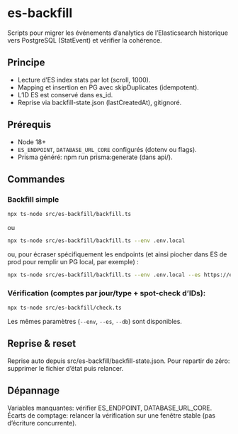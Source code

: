 # es-backfill

Scripts pour migrer les événements d’analytics de l’Elasticsearch historique vers PostgreSQL (StatEvent) et vérifier la cohérence.

## Principe

- Lecture d’ES index stats par lot (scroll, 1000).
- Mapping et insertion en PG avec skipDuplicates (idempotent).
- L’ID ES est conservé dans es_id.
- Reprise via backfill-state.json (lastCreatedAt), gitignoré.

## Prérequis

- Node 18+
- `ES_ENDPOINT`, `DATABASE_URL_CORE` configurés (dotenv ou flags).
- Prisma généré: npm run prisma:generate (dans api/).

## Commandes

### Backfill simple

```bash
npx ts-node src/es-backfill/backfill.ts
```

ou

```bash
npx ts-node src/es-backfill/backfill.ts --env .env.local
```

ou, pour écraser spécifiquement les endpoints (et ainsi piocher dans ES de prod pour remplir un PG local, par exemple) :

```bash
npx ts-node src/es-backfill/backfill.ts --env .env.local --es https://es:9200 --db "postgres://user:pass@host:5432/core?schema=public"
```

### Vérification (comptes par jour/type + spot-check d’IDs):

```bash
npx ts-node src/es-backfill/check.ts
```

Les mêmes paramètres (`--env`, `--es`, `--db`) sont disponibles.

## Reprise & reset

Reprise auto depuis src/es-backfill/backfill-state.json.
Pour repartir de zéro: supprimer le fichier d’état puis relancer.

## Dépannage

Variables manquantes: vérifier ES_ENDPOINT, DATABASE_URL_CORE.
Écarts de comptage: relancer la vérification sur une fenêtre stable (pas d’écriture concurrente).
